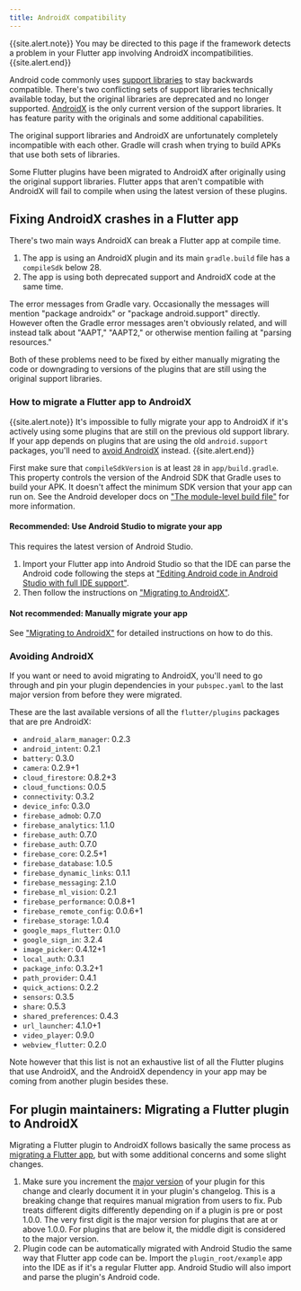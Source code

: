 ```yaml
---
title: AndroidX compatibility
---
```


{{site.alert.note}}
  You may be directed to this page if the framework detects a problem in your
  Flutter app involving AndroidX incompatibilities.
{{site.alert.end}}

Android code commonly uses [support
libraries](https://developer.android.com/topic/libraries/support-library/) to
stay backwards compatible. There's two conflicting sets of support libraries
technically available today, but the
original libraries are deprecated and no longer supported.
[AndroidX](https://developer.android.com/jetpack/androidx/) is the only current
version of the support libraries. It has feature parity with the originals and
some additional capabilities.

The original support libraries and AndroidX are unfortunately completely
incompatible with each other. Gradle will crash when trying to build APKs that
use both sets of libraries.

Some Flutter plugins have been migrated to AndroidX after originally using the
original support libraries. Flutter apps that aren't compatible with AndroidX
will fail to compile when using the latest version of these plugins.

## Fixing AndroidX crashes in a Flutter app

There's two main ways AndroidX can break a Flutter app at compile time.

1. The app is using an AndroidX plugin and its main `gradle.build` file has a
   `compileSdk` below 28.
2. The app is using both deprecated support and AndroidX code at the same time.

The error messages from Gradle vary. Occasionally the messages will mention
"package androidx" or "package android.support" directly. However often the
Gradle error messages aren't obviously related, and will instead talk about
"AAPT," "AAPT2," or otherwise mention failing at "parsing resources."

Both of these problems need to be fixed by either manually migrating the code or
downgrading to versions of the plugins that are still using the original support
libraries.

### How to migrate a Flutter app to AndroidX

{{site.alert.note}}
  It's impossible to fully migrate your app to AndroidX if it's actively using
  some plugins that are still on the previous old support library. If your app
  depends on plugins that are using the old `android.support` packages, you'll
  need to [avoid AndroidX](#avoiding-androidx) instead.
{{site.alert.end}}

First make sure that `compileSdkVersion` is at least `28` in `app/build.gradle`.
This property controls the version of the Android SDK that Gradle uses to build
your APK. It doesn't affect the minimum SDK version that your app can run on.
See the Android developer docs on ["The module-level build
file"](https://developer.android.com/studio/build/#module-level) for more
information.

#### Recommended: Use Android Studio to migrate your app

This requires the latest version of Android Studio.

1. Import your Flutter app into Android Studio so that the IDE can parse the
   Android code following the steps at ["Editing Android code in Android Studio
   with full IDE
   support"](https://flutter.io/docs/development/tools/android-studio#android-ide).
2. Then follow the instructions on ["Migrating to
   AndroidX"](https://developer.android.com/jetpack/androidx/migrate).

#### Not recommended: Manually migrate your app

See ["Migrating to
AndroidX"](https://developer.android.com/jetpack/androidx/migrate) for detailed
instructions on how to do this.

### Avoiding AndroidX

If you want or need to avoid migrating to AndroidX, you'll need to go through
and pin your plugin dependencies in your `pubspec.yaml` to the last major
version from before they were migrated.

These are the last available versions of all the `flutter/plugins` packages that
are pre AndroidX:

- `android_alarm_manager`: 0.2.3
- `android_intent`: 0.2.1
- `battery`: 0.3.0
- `camera`: 0.2.9+1
- `cloud_firestore`: 0.8.2+3
- `cloud_functions`: 0.0.5
- `connectivity`: 0.3.2
- `device_info`: 0.3.0
- `firebase_admob`: 0.7.0
- `firebase_analytics`: 1.1.0
- `firebase_auth`: 0.7.0
- `firebase_auth`: 0.7.0
- `firebase_core`: 0.2.5+1
- `firebase_database`: 1.0.5
- `firebase_dynamic_links`: 0.1.1
- `firebase_messaging`: 2.1.0
- `firebase_ml_vision`: 0.2.1
- `firebase_performance`: 0.0.8+1
- `firebase_remote_config`: 0.0.6+1
- `firebase_storage`: 1.0.4
- `google_maps_flutter`: 0.1.0
- `google_sign_in`: 3.2.4
- `image_picker`: 0.4.12+1
- `local_auth`: 0.3.1
- `package_info`: 0.3.2+1
- `path_provider`: 0.4.1
- `quick_actions`: 0.2.2
- `sensors`: 0.3.5
- `share`: 0.5.3
- `shared_preferences`: 0.4.3
- `url_launcher`: 4.1.0+1
- `video_player`: 0.9.0
- `webview_flutter`: 0.2.0

Note however that this list is not an exhaustive list of all the Flutter plugins
that use AndroidX, and the AndroidX dependency in your app may be coming from
another plugin besides these.

## For plugin maintainers: Migrating a Flutter plugin to AndroidX

Migrating a Flutter plugin to AndroidX follows basically the same process as
[migrating a Flutter app](#How-to-migrate-a-Flutter-app-to-AndroidX), but with
some additional concerns and some slight changes.

1. Make sure you increment the [major
   version](https://www.dartlang.org/tools/pub/versioning#semantic-versions) of
   your plugin for this change and clearly document it in your plugin's
   changelog. This is a breaking change that requires manual migration from
   users to fix. Pub treats different digits differently depending on if a
   plugin is pre or post 1.0.0. The very first digit is the major version for
   plugins that are at or above 1.0.0. For plugins that are below it, the middle
   digit is considered to the major version.
2. Plugin code can be automatically migrated with Android Studio the same way
   that Flutter app code can be. Import the `plugin_root/example` app into the
   IDE as if it's a regular Flutter app. Android Studio will also import and
   parse the plugin's Android code.
